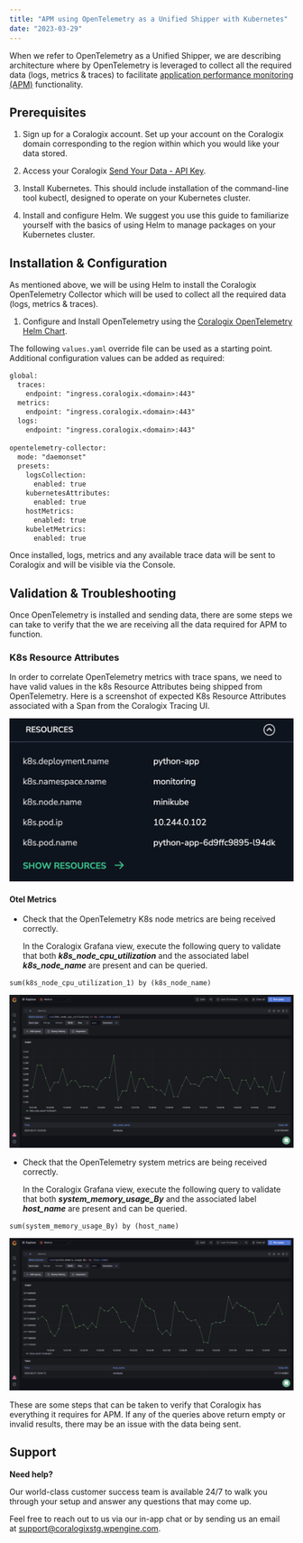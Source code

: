 ```yaml
---
title: "APM using OpenTelemetry as a Unified Shipper with Kubernetes"
date: "2023-03-29"
---
```


When we refer to OpenTelemetry as a Unified Shipper, we are describing architecture where by OpenTelemetry is leveraged to collect all the required data (logs, metrics & traces) to facilitate [application performance monitoring (APM)](https://coralogixstg.wpengine.com/blog/application-performance-monitoring-visibility/) functionality.

## Prerequisites

1. Sign up for a Coralogix account. Set up your account on the Coralogix domain corresponding to the region within which you would like your data stored.  
    

3. Access your Coralogix [Send Your Data - API Key](https://coralogixstg.wpengine.com/docs/send-your-data-api-key/).  
    

5. Install Kubernetes. This should include installation of the command-line tool kubectl, designed to operate on your Kubernetes cluster.  
    

7. Install and configure Helm. We suggest you use this guide to familiarize yourself with the basics of using Helm to manage packages on your Kubernetes cluster.  
    

## Installation & Configuration

As mentioned above, we will be using Helm to install the Coralogix OpenTelemetry Collector which will be used to collect all the required data (logs, metrics & traces).

1. Configure and Install OpenTelemetry using the [Coralogix OpenTelemetry Helm Chart](https://coralogixstg.wpengine.com/docs/opentelemetry-using-kubernetes/).  
    

The following `values.yaml` override file can be used as a starting point. Additional configuration values can be added as required:

```
global:
  traces:
    endpoint: "ingress.coralogix.<domain>:443"
  metrics:
    endpoint: "ingress.coralogix.<domain>:443"
  logs:
    endpoint: "ingress.coralogix.<domain>:443"

opentelemetry-collector:
  mode: "daemonset"
  presets:
    logsCollection:
      enabled: true
    kubernetesAttributes:
      enabled: true
    hostMetrics:
      enabled: true
    kubeletMetrics:
      enabled: true

```

Once installed, logs, metrics and any available trace data will be sent to Coralogix and will be visible via the Console.

## Validation & Troubleshooting

Once OpenTelemetry is installed and sending data, there are some steps we can take to verify that the we are receiving all the data required for APM to function.  

### K8s Resource Attributes

In order to correlate OpenTelemetry metrics with trace spans, we need to have valid values in the k8s Resource Attributes being shipped from OpenTelemetry. Here is a screenshot of expected K8s Resource Attributes associated with a Span from the Coralogix Tracing UI.

![](images/Screenshot-2023-03-27-at-13.24.34-edited.png)

#### Otel Metrics

- Check that the OpenTelemetry K8s node metrics are being received correctly.  
      
    In the Coralogix Grafana view, execute the following query to validate that both **_k8s\_node\_cpu\_utilization_** and the associated label _**k8s\_node\_name**_ are present and can be queried.

```
sum(k8s_node_cpu_utilization_1) by (k8s_node_name)
```

![](images/Screenshot-2023-03-27-at-13.05.59-1024x549.png)

- Check that the OpenTelemetry system metrics are being received correctly.  
      
    In the Coralogix Grafana view, execute the following query to validate that both **_system\_memory\_usage\_By_** and the associated label _**host\_name**_ are present and can be queried.

```
sum(system_memory_usage_By) by (host_name)
```

![](images/Screenshot-2023-03-27-at-13.05.25-1-1024x549.png)

These are some steps that can be taken to verify that Coralogix has everything it requires for APM. If any of the queries above return empty or invalid results, there may be an issue with the data being sent.

## Support

**Need help?**

Our world-class customer success team is available 24/7 to walk you through your setup and answer any questions that may come up.

Feel free to reach out to us via our in-app chat or by sending us an email at [support@coralogixstg.wpengine.com](https://coralogixstg.wpengine.com/docs/apm-kubernetes/#:~:text=support%40coralogixstg.wpengine.com).
